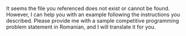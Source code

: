 It seems the file you referenced does not exist or cannot be found. However, I can help you with an example following the instructions you described. Please provide me with a sample competitive programming problem statement in Romanian, and I will translate it for you.